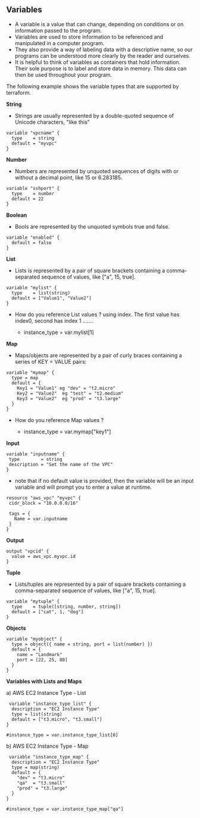 ## **Variables**

- A variable is a value that can change, depending on conditions or on information passed to the program.
- Variables are used to store information to be referenced and manipulated in a computer program.
- They also provide a way of labeling data with a descriptive name, so our programs can be understood more clearly by the reader and ourselves.
- It is helpful to think of variables as containers that hold information. Their sole purpose is to label and store data in memory. This data can then be used throughout your program.

The following example shows the variable types that are supported by terraform.

**String**
 - Strings are usually represented by a double-quoted sequence of Unicode characters, "like this"
```t
variable "vpcname" {
  type    = string
  default = "myvpc"
}

```
**Number**

- Numbers are represented by unquoted sequences of digits with or without a decimal point, like 15 or 6.283185.
```t
variable "sshport" {
  type    = number
  default = 22
}
```

**Boolean**
- Bools are represented by the unquoted symbols true and false.
```t
variable "enabled" {
  default = false
}
```
**List**
- Lists is represented by a pair of square brackets containing a comma-separated sequence of values, like ["a", 15, true].
```t
variable "mylist" {
  type    = list(string)
  default = ["Value1", "Value2"]
}
```
- How do you reference List values ? using index. The first value has index0, second has index 1 .......

     - instance_type = var.mylist[1]

**Map**
- Maps/objects are represented by a pair of curly braces containing a series of KEY = VALUE pairs:
```T
variable "mymap" {
  type = map
  default = {
    Key1 = "Value1" eg "dev" = "t2.micro"
    Key2 = "Value2"  eg "test" = "t2.medium"
    Key3 = "Value2"  eg "prod" = "t3.large"
  }
}
```
- How do you reference Map values ?
 
    - instance_type = var.mymap["key1"]

**Input**
 ```t
variable "inputname" {
  type        = string
  description = "Set the name of the VPC"
}
```
- note that if no default value is provided, then the variable will be an input variable and will prompt you to enter a value at runtime.

 ```t
resource "aws_vpc" "myvpc" {
  cidr_block = "10.0.0.0/16"

  tags = {
    Name = var.inputname
  }
}
```
**Output**
```t
output "vpcid" {
  value = aws_vpc.myvpc.id
}
```
**Tuple**
- Lists/tuples are represented by a pair of square brackets containing a comma-separated sequence of values, like ["a", 15, true].
```t
variable "mytuple" {
  type    = tuple([string, number, string])
  default = ["cat", 1, "dog"]
}
```
**Objects**
```t
variable "myobject" {
  type = object({ name = string, port = list(number) })
  default = {
    name = "Landmark"
    port = [22, 25, 80]
  }
}
```
**Variables with Lists and Maps**

a) AWS EC2 Instance Type - List
```t
 variable "instance_type_list" {
  description = "EC2 Instance Type"
  type = list(string)
  default = ["t3.micro", "t3.small"]
}

#instance_type = var.instance_type_list[0]
```
 
b) AWS EC2 Instance Type - Map
```t
 variable "instance_type_map" {
  description = "EC2 Instance Type"
  type = map(string)
  default = {
    "dev" = "t3.micro"
    "qa"  = "t3.small"
    "prod" = "t3.large"
  }
}

#instance_type = var.instance_type_map["qa"]
```
